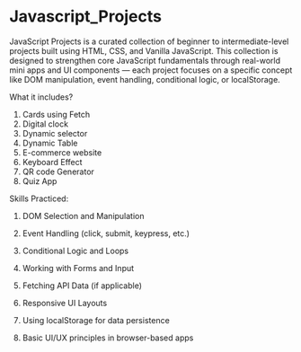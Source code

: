 # Javascript_Projects
JavaScript Projects is a curated collection of beginner to intermediate-level projects built using HTML, CSS, and Vanilla JavaScript. This collection is designed to strengthen core JavaScript fundamentals through real-world mini apps and UI components — each project focuses on a specific concept like DOM manipulation, event handling, conditional logic, or localStorage.

What it includes?

1) Cards using Fetch
2) Digital clock
3) Dynamic selector
4) Dynamic Table
5) E-commerce website
6) Keyboard Effect
7) QR code Generator
8) Quiz App

Skills Practiced:

1) DOM Selection and Manipulation

2) Event Handling (click, submit, keypress, etc.)

3) Conditional Logic and Loops

4) Working with Forms and Input

5) Fetching API Data (if applicable)

6) Responsive UI Layouts

7) Using localStorage for data persistence

8) Basic UI/UX principles in browser-based apps

